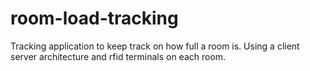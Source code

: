 # room-load-tracking
Tracking application to keep track on how full a room is. Using a client server architecture and rfid terminals on each room.
